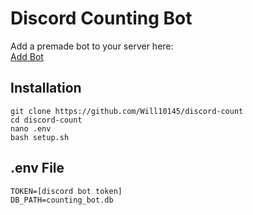 # Discord Counting Bot

Add a premade bot to your server here:
<br>
[Add Bot](https://discord.com/oauth2/authorize?client_id=1388802106936397904&permissions=8&integration_type=0&scope=bot+applications.commands)

## Installation
```
git clone https://github.com/Will10145/discord-count
cd discord-count
nano .env
bash setup.sh
```

## .env File
```
TOKEN=[discord bot token]
DB_PATH=counting_bot.db
```
